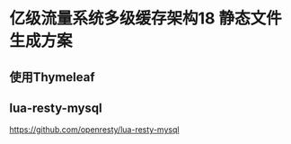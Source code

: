 # 亿级流量系统多级缓存架构18 静态文件生成方案

## 使用Thymeleaf

## lua-resty-mysql

https://github.com/openresty/lua-resty-mysql